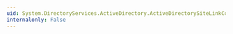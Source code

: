 ```yaml
---
uid: System.DirectoryServices.ActiveDirectory.ActiveDirectorySiteLinkCollection.CopyTo(System.DirectoryServices.ActiveDirectory.ActiveDirectorySiteLink[],System.Int32)
internalonly: False
---
```


